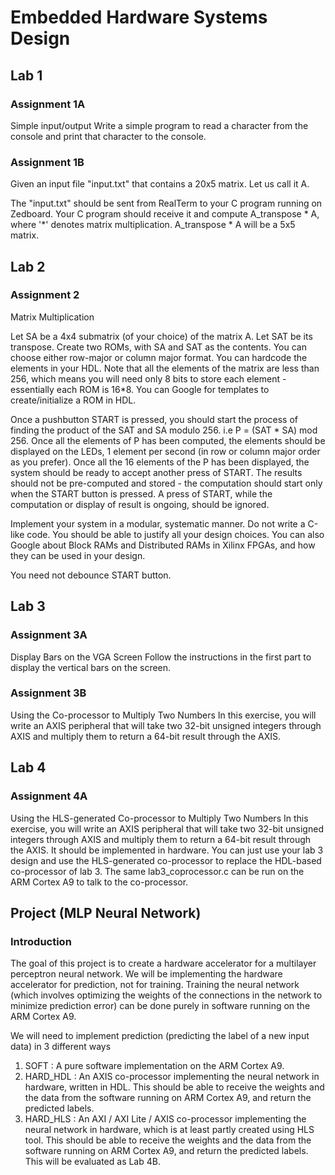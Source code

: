 # Embedded Hardware Systems Design
## Lab 1
### Assignment 1A 
Simple input/output
Write a simple program to read a character from the console and print that character to the console.

### Assignment 1B 
Given an input file "input.txt" that contains a 20x5 matrix. Let us call it A.

The "input.txt" should be sent from RealTerm to your C program running on Zedboard. Your C program should receive it and compute A_transpose * A, where '*' denotes matrix multiplication. A_transpose * A will be a 5x5 matrix.

## Lab 2
### Assignment 2
Matrix Multiplication

Let SA be a 4x4 submatrix (of your choice) of the matrix A. Let SAT be its transpose. Create two ROMs, with SA and SAT as the contents. You can choose either row-major or column major format. You can hardcode the elements in your HDL. 
Note that all the elements of the matrix are less than 256, which means you will need only 8 bits to store each element - essentially each ROM is 16*8. You can Google for templates to create/initialize a ROM in HDL. 

Once a pushbutton START is pressed, you should start the process of finding the product of the SAT and SA modulo 256. i.e P =  (SAT * SA) mod 256. Once all the elements of P has been computed, the elements should be displayed on the LEDs, 1 element per second (in row or column major order as you prefer). Once all the 16 elements of the P has been displayed, the system should be ready to accept another press of START. The results should not be pre-computed and stored - the computation should start only when the START button is pressed. A press of START, while the computation or display of result is ongoing, should be ignored.

Implement your system in a modular, systematic manner. Do not write a C-like code. You should be able to justify all your design choices. You can also Google about Block RAMs and Distributed RAMs in Xilinx FPGAs, and how they can be used in your design.

You need not debounce START button.

## Lab 3
### Assignment 3A
Display Bars on the VGA Screen
Follow the instructions in the first part to display the vertical bars on the screen.

### Assignment 3B 
Using the Co-processor to Multiply Two Numbers
In this exercise, you will write an AXIS peripheral that will take two 32-bit unsigned integers through AXIS and multiply them to return a 64-bit result through the AXIS.

## Lab 4
### Assignment 4A
Using the HLS-generated Co-processor to Multiply Two Numbers
In this exercise, you will write an AXIS peripheral that will take two 32-bit unsigned integers through AXIS and multiply them to return a 64-bit result through the AXIS. It should be implemented in hardware. You can just use your lab 3 design and use the HLS-generated co-processor to replace the HDL-based co-processor of lab 3. The same lab3_coprocessor.c can be run on the ARM Cortex A9 to talk to the co-processor.

## Project (MLP Neural Network)
### Introduction
The goal of this project is to create a hardware accelerator for a multilayer perceptron neural network. We will be implementing the hardware accelerator for prediction, not for training. Training the neural network (which involves optimizing the weights of the connections in the network to minimize prediction error) can be done purely in software running on the ARM Cortex A9.

We will need to implement prediction (predicting the label of a new input data) in 3 different ways
1. SOFT : A pure software implementation on the ARM Cortex A9.
2. HARD_HDL : An AXIS co-processor implementing the neural network in hardware, written in HDL. This should be able to receive the weights and the data from the software running on ARM Cortex A9, and return the predicted labels.
3. HARD_HLS : An AXI / AXI Lite / AXIS co-processor implementing the neural network in hardware, which is at least partly created using HLS tool. This should be able to receive the weights and the data from the software running on ARM Cortex A9, and return the predicted labels. This will be evaluated as Lab 4B.
